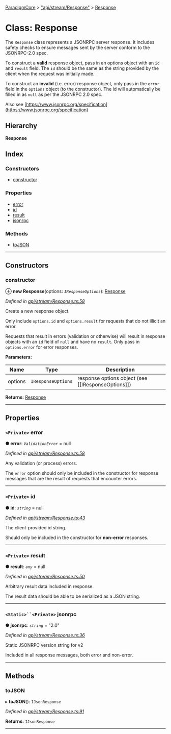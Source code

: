 [ParadigmCore](../README.md) > ["api/stream/Response"](../modules/_api_stream_response_.md) > [Response](../classes/_api_stream_response_.response.md)

# Class: Response

The `Response` class represents a JSONRPC server response. It includes safety checks to ensure messages sent by the server conform to the JSONRPC-2.0 spec.

To construct a **valid** response object, pass in an options object with an `id` and `result` field. The `id` should be the same as the string provided by the client when the request was initially made.

To construct an **invalid** (i.e. error) response object, only pass in the `error` field in the `options` object (to the constructor). The id will automatically be filled in as `null` as per the JSONRPC 2.0 spec.

Also see [https://www.jsonrpc.org/specification](https://www.jsonrpc.org/specification)

## Hierarchy

**Response**

## Index

### Constructors

* [constructor](_api_stream_response_.response.md#constructor)

### Properties

* [error](_api_stream_response_.response.md#error)
* [id](_api_stream_response_.response.md#id)
* [result](_api_stream_response_.response.md#result)
* [jsonrpc](_api_stream_response_.response.md#jsonrpc)

### Methods

* [toJSON](_api_stream_response_.response.md#tojson)

---

## Constructors

<a id="constructor"></a>

###  constructor

⊕ **new Response**(options: *`IResponseOptions`*): [Response](_api_stream_response_.response.md)

*Defined in [api/stream/Response.ts:58](https://github.com/paradigmfoundation/paradigmcore/blob/f520b2a/src/api/stream/Response.ts#L58)*

Create a new response object.

Only include `options.id` and `options.result` for requests that do not illicit an error.

Requests that result in errors (validation or otherwise) will result in response objects with an `id` field of `null` and have no `result`. Only pass in `options.error` for error responses.

**Parameters:**

| Name | Type | Description |
| ------ | ------ | ------ |
| options | `IResponseOptions` |  response options object (see \[\[IResponseOptions\]\]) |

**Returns:** [Response](_api_stream_response_.response.md)

___

## Properties

<a id="error"></a>

### `<Private>` error

**● error**: *`ValidationError`* =  null

*Defined in [api/stream/Response.ts:58](https://github.com/paradigmfoundation/paradigmcore/blob/f520b2a/src/api/stream/Response.ts#L58)*

Any validation (or process) errors.

The `error` option should only be included in the constructor for response messages that are the result of requests that encounter errors.

___
<a id="id"></a>

### `<Private>` id

**● id**: *`string`* =  null

*Defined in [api/stream/Response.ts:43](https://github.com/paradigmfoundation/paradigmcore/blob/f520b2a/src/api/stream/Response.ts#L43)*

The client-provided id string.

Should only be included in the constructor for **non-error** responses.

___
<a id="result"></a>

### `<Private>` result

**● result**: *`any`* =  null

*Defined in [api/stream/Response.ts:50](https://github.com/paradigmfoundation/paradigmcore/blob/f520b2a/src/api/stream/Response.ts#L50)*

Arbitrary result data included in response.

The result data should be able to be serialized as a JSON string.

___
<a id="jsonrpc"></a>

### `<Static>``<Private>` jsonrpc

**● jsonrpc**: *`string`* = "2.0"

*Defined in [api/stream/Response.ts:36](https://github.com/paradigmfoundation/paradigmcore/blob/f520b2a/src/api/stream/Response.ts#L36)*

Static JSONRPC version string for v2

Included in all response messages, both error and non-error.

___

## Methods

<a id="tojson"></a>

###  toJSON

▸ **toJSON**(): `IJsonResponse`

*Defined in [api/stream/Response.ts:91](https://github.com/paradigmfoundation/paradigmcore/blob/f520b2a/src/api/stream/Response.ts#L91)*

**Returns:** `IJsonResponse`

___

